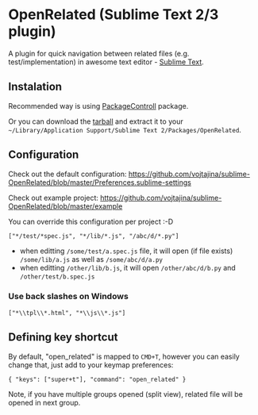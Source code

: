 # OpenRelated (Sublime Text 2/3 plugin)

A plugin for quick navigation between related files (e.g. test/implementation) in awesome text editor - [Sublime Text].

## Instalation
Recommended way is using [PackageControll] package.

Or you can download the [tarball] and extract it to your `~/Library/Application Support/Sublime Text 2/Packages/OpenRelated`.

## Configuration
Check out the default configuration: https://github.com/vojtajina/sublime-OpenRelated/blob/master/Preferences.sublime-settings

Check out example project: https://github.com/vojtajina/sublime-OpenRelated/blob/master/example

You can override this configuration per project :-D

````
["*/test/*spec.js", "*/lib/*.js", "/abc/d/*.py"]
````

- when editting `/some/test/a.spec.js` file, it will open (if file exists) `/some/lib/a.js` as well as `/some/abc/d/a.py`
- when editting `/other/lib/b.js`, it will open `/other/abc/d/b.py` and `/other/test/b.spec.js`

### Use back slashes on Windows
````
["*\\tpl\\*.html", "*\\js\\*.js"]
````

## Defining key shortcut
By default, "open_related" is mapped to `CMD+T`, however you can easily change that, just add to your keymap preferences:

````
{ "keys": ["super+t"], "command": "open_related" }
````

Note, if you have multiple groups opened (split view), related file will be opened in next group.


[Sublime Text]: http://www.sublimetext.com/
[PackageControll]: http://wbond.net/sublime_packages/package_control/installation
[tarball]: https://github.com/vojtajina/sublime-OpenRelated/tarball/master